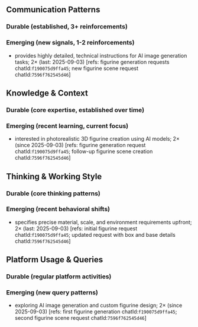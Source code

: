 ## Communication Patterns
### Durable (established, 3+ reinforcements)

### Emerging (new signals, 1-2 reinforcements)
- provides highly detailed, technical instructions for AI image generation tasks; 2× (last: 2025-09-03) [refs: figurine generation requests chatId:`f190075d9ffa45`; new figurine scene request chatId:`7596f762545d46`]

## Knowledge & Context
### Durable (core expertise, established over time)

### Emerging (recent learning, current focus)
- interested in photorealistic 3D figurine creation using AI models; 2× (since 2025-09-03) [refs: figurine generation request chatId:`f190075d9ffa45`; follow-up figurine scene creation chatId:`7596f762545d46`]

## Thinking & Working Style
### Durable (core thinking patterns)

### Emerging (recent behavioral shifts)
- specifies precise material, scale, and environment requirements upfront; 2× (last: 2025-09-03) [refs: initial figurine request chatId:`f190075d9ffa45`; updated request with box and base details chatId:`7596f762545d46`]

## Platform Usage & Queries
### Durable (regular platform activities)

### Emerging (new query patterns)
- exploring AI image generation and custom figurine design; 2× (since 2025-09-03) [refs: first figurine generation chatId:`f190075d9ffa45`; second figurine scene request chatId:`7596f762545d46`]